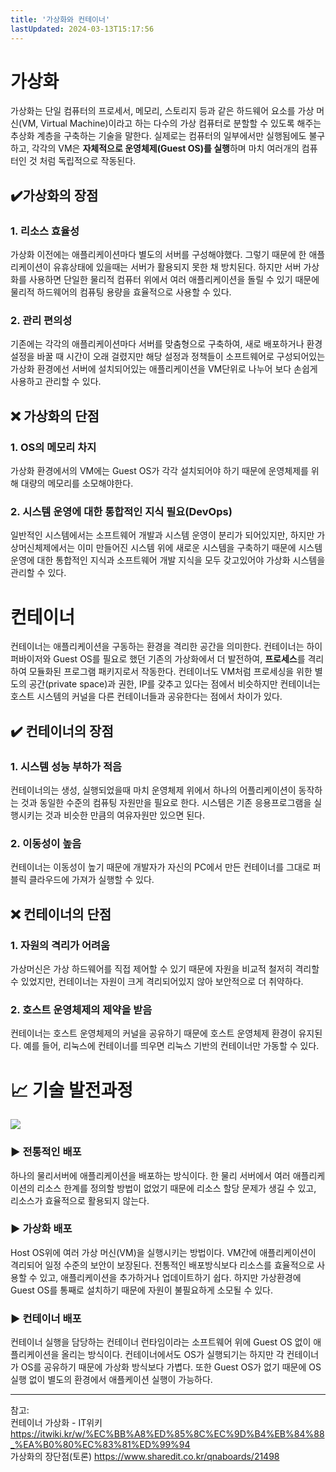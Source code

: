 ```yaml
---
title: '가상화와 컨테이너'
lastUpdated: 2024-03-13T15:17:56
---
```

# 가상화

 가상화는 단일 컴퓨터의 프로세서, 메모리, 스토리지 등과 같은 하드웨어 요소를 가상 머신(VM, Virtual Machine)이라고 하는 다수의 가상 컴퓨터로 분할할 수 있도록 해주는 추상화 계층을 구축하는 기술을 말한다. 실제로는 컴퓨터의 일부에서만 실행됨에도 불구하고, 각각의 VM은 **자체적으로 운영체제(Guest OS)를 실행**하며 마치 여러개의 컴퓨터인 것 처럼 독립적으로 작동된다. 

 ## ✔️가상화의 장점 
  ### 1. 리소스 효율성
   가상화 이전에는 애플리케이션마다 별도의 서버를 구성해야했다. 그렇기 때문에 한 애플리케이션이 유휴상태에 있을때는 서버가 활용되지 못한 채 방치된다. 하지만 서버 가상화를 사용하면 단일한 물리적 컴퓨터 위에서 여러 애플리케이션을 돌릴 수 있기 때문에 물리적 하드웨어의 컴퓨팅 용량을 효율적으로 사용할 수 있다.
  ### 2. 관리 편의성
   기존에는 각각의 애플리케이션마다 서버를 맞춤형으로 구축하여, 새로 배포하거나 환경설정을 바꿀 때 시간이 오래 걸렸지만 해당 설정과 정책들이 소프트웨어로 구성되어있는 가상화 환경에선 서버에 설치되어있는 애플리케이션을 VM단위로 나누어 보다 손쉽게 사용하고 관리할 수 있다. 

 ## ❌ 가상화의 단점 
  ### 1. OS의 메모리 차지
   가상화 환경에서의 VM에는 Guest OS가 각각 설치되어야 하기 때문에 운영체제를 위해 대량의 메모리를 소모해야한다. 
  ### 2. 시스템 운영에 대한 통합적인 지식 필요(DevOps)
   일반적인 시스템에서는 소프트웨어 개발과 시스템 운영이 분리가 되어있지만, 하지만 가상머신체제에서는 이미 만들어진 시스템 위에 새로운 시스템을 구축하기 때문에 시스템 운영에 대한 통합적인 지식과 소프트웨어 개발 지식을 모두 갖고있어야 가상화 시스템을 관리할 수 있다.

# 컨테이너
컨테이너는 애플리케이션을 구동하는 환경을 격리한 공간을 의미한다. 컨테이너는 하이퍼바이저와 Guest OS를 필요로 했던 기존의 가상화에서 더 발전하여, **프로세스**를 격리하여 모듈화된 프로그램 패키지로서 작동한다.
컨테이너도 VM처럼 프로세싱을 위한 별도의 공간(private space)과 권한,  IP를 갖추고 있다는 점에서 비슷하지만 컨테이너는 호스트 시스템의 커널을 다른 컨테이너들과 공유한다는 점에서 차이가 있다.

 ## ✔️ 컨테이너의 장점 
  ### 1. 시스템 성능 부하가 적음
   컨테이너의는 생성, 실행되었을때 마치 운영체제 위에서 하나의 어플리케이션이 동작하는 것과 동일한 수준의 컴퓨팅 자원만을 필요로 한다. 시스템은 기존 응용프로그램을 실행시키는 것과 비슷한 만큼의 여유자원만 있으면 된다.
  ### 2. 이동성이 높음
   컨테이너는 이동성이 높기 때문에 개발자가 자신의 PC에서 만든 컨테이너를 그대로 퍼블릭 클라우드에 가져가 실행할 수 있다.

 ## ❌ 컨테이너의 단점 
  ### 1. 자원의 격리가 어려움
   가상머신은 가상 하드웨어를 직접 제어할 수 있기 때문에 자원을 비교적 철저히 격리할 수 있었지만, 컨테이너는 자원이 크게 격리되어있지 않아 보안적으로 더 취약하다.
  ### 2. 호스트 운영체제의 제약을 받음
   컨테이너는 호스트 운영체제의 커널을 공유하기 때문에 호스트 운영체제 환경이 유지된다. 예를 들어, 리눅스에 컨테이너를 띄우면 리눅스 기반의 컨테이너만 가동할 수 있다. 


# 📈 기술 발전과정
 <a href="https://kubernetes.io/docs/concepts/overview/"><img src="https://d33wubrfki0l68.cloudfront.net/26a177ede4d7b032362289c6fccd448fc4a91174/eb693/images/docs/container_evolution.svg"/></a>

### <span>▶</span> 전통적인 배포
하나의 물리서버에 애플리케이션을 배포하는 방식이다. 한 물리 서버에서 여러 애플리케이션의 리소스 한계를 정의할 방법이 없었기 때문에 리소스 할당 문제가 생길 수 있고, 리소스가 효율적으로 활용되지 않는다. 

### <span>▶</span> 가상화 배포
Host OS위에 여러 가상 머신(VM)을 실행시키는 방법이다. VM간에 애플리케이션이 격리되어 일정 수준의 보안이 보장된다. 전통적인 배포방식보다 리소스를 효율적으로 사용할 수 있고, 애플리케이션을 추가하거나 업데이트하기 쉽다. 하지만 가상환경에 Guest OS를 통째로 설치하기 때문에 자원이 불필요하게 소모될 수 있다.

### <span>▶</span> 컨테이너 배포
컨테이너 실행을 담당하는 컨테이너 런타임이라는 소프트웨어 위에 Guest OS 없이 애플리케이션을 올리는 방식이다. 컨테이너에서도 OS가 실행되기는 하지만 각 컨테이너가 OS를 공유하기 때문에 가상화 방식보다 가볍다. 또한 Guest OS가 없기 때문에 OS 실행 없이 별도의 환경에서 애플케이션 실행이 가능하다.

</div>

 ---

참고:<br>
컨테이너 가상화 - IT위키 https://itwiki.kr/w/%EC%BB%A8%ED%85%8C%EC%9D%B4%EB%84%88_%EA%B0%80%EC%83%81%ED%99%94<br>
가상화의 장단점(토론) https://www.sharedit.co.kr/qnaboards/21498<br>

